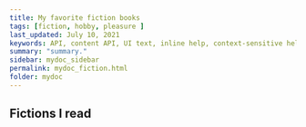 ```yaml
---
title: My favorite fiction books
tags: [fiction, hobby, pleasure ]
last_updated: July 10, 2021
keywords: API, content API, UI text, inline help, context-sensitive help, popovers, tooltips
summary: "summary."
sidebar: mydoc_sidebar
permalink: mydoc_fiction.html
folder: mydoc
---
```


## Fictions I read